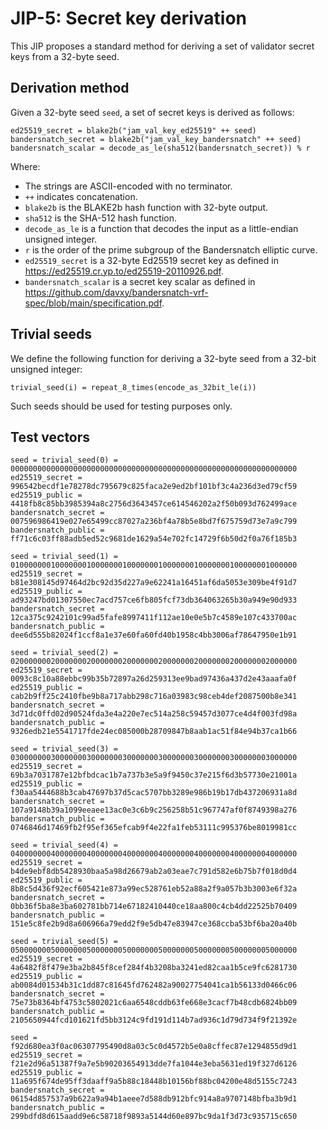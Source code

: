 # JIP-5: Secret key derivation

This JIP proposes a standard method for deriving a set of validator secret keys from a 32-byte
seed.

## Derivation method

Given a 32-byte seed `seed`, a set of secret keys is derived as follows:

    ed25519_secret = blake2b("jam_val_key_ed25519" ++ seed)
    bandersnatch_secret = blake2b("jam_val_key_bandersnatch" ++ seed)
    bandersnatch_scalar = decode_as_le(sha512(bandersnatch_secret)) % r

Where:

- The strings are ASCII-encoded with no terminator.
- `++` indicates concatenation.
- `blake2b` is the BLAKE2b hash function with 32-byte output.
- `sha512` is the SHA-512 hash function.
- `decode_as_le` is a function that decodes the input as a little-endian unsigned integer.
- `r` is the order of the prime subgroup of the Bandersnatch elliptic curve.
- `ed25519_secret` is a 32-byte Ed25519 secret key as defined in
  <https://ed25519.cr.yp.to/ed25519-20110926.pdf>.
- `bandersnatch_scalar` is a secret key scalar as defined in
  <https://github.com/davxy/bandersnatch-vrf-spec/blob/main/specification.pdf>.

## Trivial seeds

We define the following function for deriving a 32-byte seed from a 32-bit unsigned integer:

    trivial_seed(i) = repeat_8_times(encode_as_32bit_le(i))

Such seeds should be used for testing purposes only.

## Test vectors

    seed = trivial_seed(0) = 0000000000000000000000000000000000000000000000000000000000000000
    ed25519_secret = 996542becdf1e78278dc795679c825faca2e9ed2bf101bf3c4a236d3ed79cf59
    ed25519_public = 4418fb8c85bb3985394a8c2756d3643457ce614546202a2f50b093d762499ace
    bandersnatch_secret = 007596986419e027e65499cc87027a236bf4a78b5e8bd7f675759d73e7a9c799
    bandersnatch_public = ff71c6c03ff88adb5ed52c9681de1629a54e702fc14729f6b50d2f0a76f185b3

    seed = trivial_seed(1) = 0100000001000000010000000100000001000000010000000100000001000000
    ed25519_secret = b81e308145d97464d2bc92d35d227a9e62241a16451af6da5053e309be4f91d7
    ed25519_public = ad93247bd01307550ec7acd757ce6fb805fcf73db364063265b30a949e90d933
    bandersnatch_secret = 12ca375c9242101c99ad5fafe8997411f112ae10e0e5b7c4589e107c433700ac
    bandersnatch_public = dee6d555b82024f1ccf8a1e37e60fa60fd40b1958c4bb3006af78647950e1b91

    seed = trivial_seed(2) = 0200000002000000020000000200000002000000020000000200000002000000
    ed25519_secret = 0093c8c10a88ebbc99b35b72897a26d259313ee9bad97436a437d2e43aaafa0f
    ed25519_public = cab2b9ff25c2410fbe9b8a717abb298c716a03983c98ceb4def2087500b8e341
    bandersnatch_secret = 3d71dc0ffd02d90524fda3e4a220e7ec514a258c59457d3077ce4d4f003fd98a
    bandersnatch_public = 9326edb21e5541717fde24ec085000b28709847b8aab1ac51f84e94b37ca1b66

    seed = trivial_seed(3) = 0300000003000000030000000300000003000000030000000300000003000000
    ed25519_secret = 69b3a7031787e12bfbdcac1b7a737b3e5a9f9450c37e215f6d3b57730e21001a
    ed25519_public = f30aa5444688b3cab47697b37d5cac5707bb3289e986b19b17db437206931a8d
    bandersnatch_secret = 107a9148b39a1099eeaee13ac0e3c6b9c256258b51c967747af0f8749398a276
    bandersnatch_public = 0746846d17469fb2f95ef365efcab9f4e22fa1feb53111c995376be8019981cc

    seed = trivial_seed(4) = 0400000004000000040000000400000004000000040000000400000004000000
    ed25519_secret = b4de9ebf8db5428930baa5a98d26679ab2a03eae7c791d582e6b75b7f018d0d4
    ed25519_public = 8b8c5d436f92ecf605421e873a99ec528761eb52a88a2f9a057b3b3003e6f32a
    bandersnatch_secret = 0bb36f5ba8e3ba602781bb714e67182410440ce18aa800c4cb4dd22525b70409
    bandersnatch_public = 151e5c8fe2b9d8a606966a79edd2f9e5db47e83947ce368ccba53bf6ba20a40b

    seed = trivial_seed(5) = 0500000005000000050000000500000005000000050000000500000005000000
    ed25519_secret = 4a6482f8f479e3ba2b845f8cef284f4b3208ba3241ed82caa1b5ce9fc6281730
    ed25519_public = ab0084d01534b31c1dd87c81645fd762482a90027754041ca1b56133d0466c06
    bandersnatch_secret = 75e73b8364bf4753c5802021c6aa6548cddb63fe668e3cacf7b48cdb6824bb09
    bandersnatch_public = 2105650944fcd101621fd5bb3124c9fd191d114b7ad936c1d79d734f9f21392e

    seed = f92d680ea3f0ac06307795490d8a03c5c0d4572b5e0a8cffec87e1294855d9d1
    ed25519_secret = f21e2d96a51387f9a7e5b90203654913dde7fa1044e3eba5631ed19f327d6126
    ed25519_public = 11a695f674de95ff3daaff9a5b88c18448b10156bf88bc04200e48d5155c7243
    bandersnatch_secret = 06154d857537a9b622a9a94b1aeee7d588db912bfc914a8a9707148bfba3b9d1
    bandersnatch_public = 299bdfd8d615aadd9e6c58718f9893a5144d60e897bc9da1f3d73c935715c650
